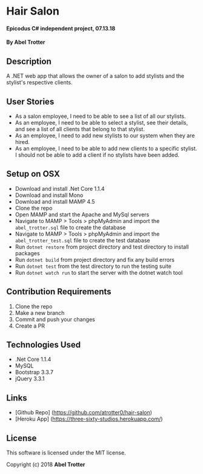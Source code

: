 # Hair Salon

#### Epicodus C# independent project, 07.13.18

#### By Abel Trotter

## Description

A .NET web app that allows the owner of a salon to add stylists and the stylist's respective clients.

## User Stories

* As a salon employee, I need to be able to see a list of all our stylists.
* As an employee, I need to be able to select a stylist, see their details, and see a list of all clients that belong to that stylist.
* As an employee, I need to add new stylists to our system when they are hired.
* As an employee, I need to be able to add new clients to a specific stylist. I should not be able to add a client if no stylists have been added.

## Setup on OSX

* Download and install .Net Core 1.1.4
* Download and install Mono
* Download and install MAMP 4.5
* Clone the repo
* Open MAMP and start the Apache and MySql servers
* Navigate to MAMP > Tools > phpMyAdmin and import the `abel_trotter.sql` file to create the database
* Navigate to MAMP > Tools > phpMyAdmin and import the `abel_trotter_test.sql` file to create the test database
* Run `dotnet restore` from project directory and test directory to install packages
* Run `dotnet build` from project directory and fix any build errors
* Run `dotnet test` from the test directory to run the testing suite
* Run `dotnet watch run` to start the server with the dotnet watch tool

## Contribution Requirements

1. Clone the repo
1. Make a new branch
1. Commit and push your changes
1. Create a PR

## Technologies Used

* .Net Core 1.1.4
* MySQL
* Bootstrap 3.3.7
* jQuery 3.3.1

## Links

* [Github Repo] (https://github.com/atrotter0/hair-salon)
* [Heroku App] (https://three-sixty-studios.herokuapp.com/)

## License

This software is licensed under the MIT license.

Copyright (c) 2018 **Abel Trotter**
